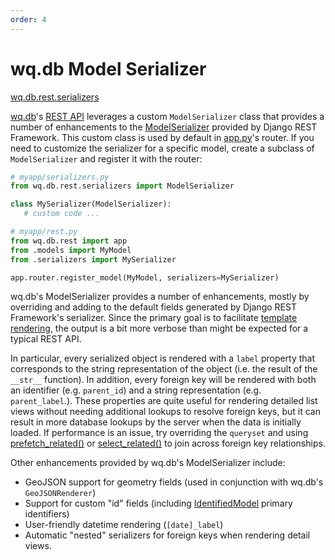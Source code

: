 ```yaml
---
order: 4
---
```


wq.db Model Serializer
======================

[wq.db.rest.serializers]

[wq.db]'s [REST API] leverages a custom `ModelSerializer` class that provides a number of enhancements to the [ModelSerializer] provided by Django REST Framework.  This custom class is used by default in [app.py]'s router.  If you need to customize the serializer for a specific model, create a subclass of `ModelSerializer` and register it with the router:

```python
# myapp/serializers.py
from wq.db.rest.serializers import ModelSerializer

class MySerializer(ModelSerializer):
   # custom code ...
```

```python
# myapp/rest.py
from wq.db.rest import app
from .models import MyModel
from .serializers import MySerializer

app.router.register_model(MyModel, serializers=MySerializer)
```

wq.db's ModelSerializer provides a number of enhancements, mostly by overriding and adding to the default fields generated by Django REST Framework's serializer.  Since the primary goal is to facilitate [template rendering], the output is a bit more verbose than might be expected for a typical REST API.

In particular, every serialized object is rendered with a `label` property that corresponds to the string representation of the object (i.e. the result of the `__str__` function).  In addition, every foreign key will be rendered with both an identifier (e.g. `parent_id`) and a string representation (e.g. `parent_label`.).  These properties are quite useful for rendering detailed list views without needing additional lookups to resolve foreign keys, but it can result in more database lookups by the server when the data is initially loaded.  If performance is an issue, try overriding the `queryset` and using [prefetch_related()] or [select_related()] to join across foreign key relationships.

Other enhancements provided by wq.db's ModelSerializer include:

 * GeoJSON support for geometry fields (used in conjunction with wq.db's `GeoJSONRenderer`)
 * Support for custom "id" fields (including [IdentifiedModel] primary identifiers)
 * User-friendly datetime rendering (`[date]_label`)
 * Automatic "nested" serializers for foreign keys when rendering detail views.

[wq.db.rest.serializers]: https://github.com/wq/wq.db/blob/master/rest/serializers.py
[wq.db]: http://wq.io/wq.db
[REST API]: http://wq.io/docs/about-rest
[ModelSerializer]: http://www.django-rest-framework.org/api-guide/serializers/#modelserializer
[app.py]: http://wq.io/docs/app.py
[template rendering]: http://wq.io/docs/templates
[prefetch_related()]: https://docs.djangoproject.com/en/1.7/ref/models/querysets/#prefetch-related
[select_related()]: https://docs.djangoproject.com/en/1.7/ref/models/querysets/#select-related
[IdentifiedModel]: http://wq.io/docs/identify
